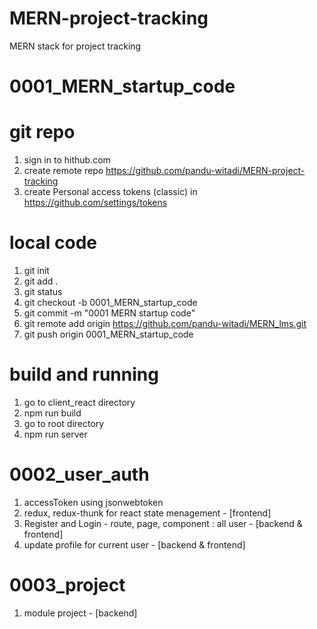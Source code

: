 # MERN-project-tracking
MERN stack for project tracking


# 0001_MERN_startup_code
# git repo
1. sign in to hithub.com
2. create remote repo https://github.com/pandu-witadi/MERN-project-tracking
3. create Personal access tokens (classic) in https://github.com/settings/tokens

# local code
1. git init
2. git add .
3. git status
4. git checkout -b 0001_MERN_startup_code
5. git commit -m "0001 MERN startup code"
6. git remote add origin https://github.com/pandu-witadi/MERN_lms.git
7. git push origin 0001_MERN_startup_code

# build and running
1. go to client_react directory
2. npm run build
3. go to root directory
4. npm run server


# 0002_user_auth
1. accessToken using jsonwebtoken
2. redux, redux-thunk for react state menagement - [frontend]
3. Register and Login - route, page, component : all user - [backend & frontend]
4. update profile for current user - [backend & frontend]


# 0003_project
1. module project - [backend]
